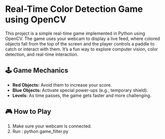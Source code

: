 # Real-Time Color Detection Game using OpenCV

This project is a simple real-time game implemented in Python using OpenCV. The game uses your webcam to display a live feed, where colored objects fall from the top of the screen and the player controls a paddle to catch or interact with them. It’s a fun way to explore computer vision, color detection, and real-time interaction.

## 🕹️ Game Mechanics

- **Red Objects:** Avoid them to increase your score.
- **Blue Objects:** Activate special power-ups (e.g., temporary shield).
- **Levels:** As time passes, the game gets faster and more challenging.

## 🎮 How to Play

1. Make sure your webcam is connected.
2. Run : python game_filter.py
